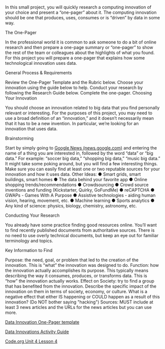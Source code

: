 In this small project, you will quickly research a computing innovation of your choice and present a “one-pager” about it. The computing innovation should be one that produces, uses, consumes or is “driven” by data in some way.

The One-Pager

In the professional world it is common to ask someone to do a bit of online research and then prepare a one-page summary or “one-pager” to show the rest of the team or colleagues about the highlights of what you found. For this project you will prepare a one-pager that explains how some technological innovation uses data.

General Process & Requirements

Review the One-Pager Template and the Rubric below.
Choose your innovation using the guide below to help.
Conduct your research by following the Research Guide below.
Complete the one-pager.
Choosing Your Innovation 

You should choose an innovation related to big data that you find personally relevant or interesting. For the purposes of this project, you may need to use a broad definition of an “innovation,” and it doesn’t necessarily mean that it has to be a new invention. In particular, we’re looking for an innovation that uses data.

Brainstorming

Start by simply going to [Google News (news.google.com)](https://news.google.com/?hl=en-US&gl=US&ceid=US:en) and entering the name of a thing you are interested in, followed by the word “data” or “big data.” For example: “soccer big data,” “shopping big data,” “music big data.” It might take some poking around, but you will find a few interesting things. Make sure you can easily find at least one or two reputable sources for your innovation and how it uses data. Other Ideas:
● Smart grids, smart buildings, smart homes
● The data behind your favorite app
● Online shopping trends/recommendations
● Crowdsourcing
● Crowd source inventions and funding (Kickstarter, Quirky, GoFundMe)
● reCAPTCHA
● GWAPs - Games With A Purpose
● Assistive technologies - aiding human vision, hearing, movement, etc.
● Machine learning
● Sports analytics
● Any kind of science: physics, biology, chemistry, astronomy, etc.

Conducting Your Research

You already have some practice finding good resources online. You’ll want to find recently published documents from authoritative sources. There is no need to use overly technical documents, but keep an eye out for familiar terminology and topics.

Key Information to Find

Purpose: the need, goal, or problem that led to the creation of the innovation. This is “what” the innovation was designed to do.
Function: how the innovation actually accomplishes its purpose. This typically means describing the way it consumes, produces, or transforms data. This is “how” the innovation actually works.
Effect on Society: try to find a group that has benefited from the innovation. Describe the specific impact of the innovation on them in terms of society, economy, or culture. What is a negative effect that either IS happening or COULD happen as a result of this innovation? (Do NOT bother saying "hacking")
Sources: MUST include at least 3 news articles and the URLs for the news articles but you can use more.

[Data Innovation One-Pager template](https://docs.google.com/document/d/1fybRqfbfWRYHhUGBMA_dZedXXaaVezt3gYks8gsza0E/export?format=pdf)

[Data Innovations Activity Guide](https://docs.google.com/document/d/1u5L0whsWQ5YQbUqf8SbrJFIcIX91d2bvaYPwC_zP8nI/export?format=pdf)

[Code.org Unit 4 Lesson 4](https://studio.code.org/s/csp4-2018/stage/4/puzzle/1)

